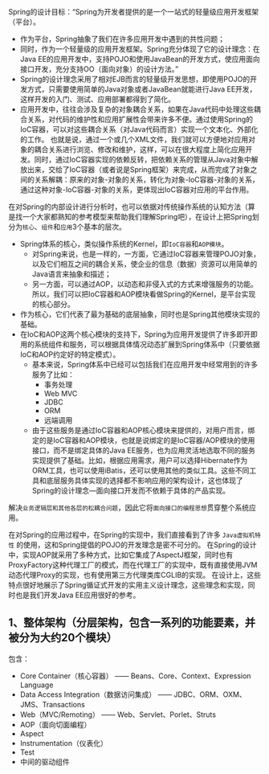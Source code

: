 Spring的设计目标：“Spring为开发者提供的是一个一站式的轻量级应用开发框架（平台）。
* 作为平台，Spring抽象了我们在许多应用开发中遇到的共性问题；
* 同时，作为一个轻量级的应用开发框架。Spring充分体现了它的设计理念：在Java EE的应用开发中，支持POJO和使用JavaBean的开发方式，使应用面向接口开发，充分支持OO（面向对象）的设计方法。”
* Spring的设计理念采用了相对EJB而言的轻量级开发思想，即使用POJO的开发方式，只需要使用简单的Java对象或者JavaBean就能进行Java EE开发，这样开发的入门、测试、应用部署都得到了简化。
* 应用开发中，往往会涉及复杂的对象耦合关系，如果在Java代码中处理这些耦合关系，对代码的维护性和应用扩展性会带来许多不便。通过使用Spring的IoC容器，可以对这些耦合关系（对Java代码而言）实现一个文本化、外部化的工作。
也就是说，通过一个或几个XML文件，我们就可以方便地对应用对象的耦合关系进行浏览、修改和维护，这样，可以在很大程度上简化应用开发。同时，通过IoC容器实现的依赖反转，把依赖关系的管理从Java对象中解放出来，交给了IoC容器（或者说是Spring框架）来完成，从而完成了对象之间的关系解耦：原来的对象-对象的关系，转化为对象-IoC容器-对象的关系，通过这种对象-IoC容器-对象的关系，更体现出IoC容器对应用的平台作用。

在对Spring的内部设计进行分析时，也可以依据对传统操作系统的认知方法（算是找一个大家都熟知的参考模型来帮助我们理解Spring吧），在设计上把Spring划分为`核心`、`组件`和`应用`3个基本的层次。
* Spring体系的核心，类似操作系统的Kernel，即`IoC容器`和`AOP模块`。
    * 对Spring来说，也是一样的，一方面，它通过IoC容器来管理POJO对象，以及它们相互之间的耦合关系，使企业的信息（数据）资源可以用简单的Java语言来抽象和描述；
    * 另一方面，可以通过AOP，以动态和非侵入式的方式来增强服务的功能。所以，我们可以把IoC容器和AOP模块看做Spring的Kernel，是平台实现的核心部分。
* 作为核心，它们代表了最为基础的底层抽象，同时也是Spring其他模块实现的基础。
* 在IoC和AOP这两个核心模块的支持下，Spring为应用开发提供了许多即开即用的系统组件和服务，可以根据具体情况动态扩展到Spring体系中（只要依据IoC和AOP约定好的特定模式）。
    * 基本来说，Spring体系中已经可以包括我们在应用开发中经常用到的许多服务了比如：
        * 事务处理
        * Web MVC
        * JDBC
        * ORM
        * 远端调用
    * 由于这些服务是通过IoC容器和AOP核心模块来提供的，对用户而言，绑定的是IoC容器和AOP模块，也就是说绑定的是IoC容器/AOP模块的使用接口，而不是绑定具体的Java EE服务，也为应用灵活地选取不同的服务实现提供了基础。比如，根据应用需求，用户可以选择Hibernate作为ORM工具，也可以使用iBatis，还可以使用其他的类似工具。这些不同工具和底层服务具体实现的选择都不影响应用的架构设计，这也体现了Spring的设计理念—面向接口开发而不依赖于具体的产品实现。
                                                                    
解决`业务逻辑层和其他各层的松耦合问题`，因此它将`面向接口的编程思想`贯穿整个系统应用。

在对Spring的应用过程中，在Spring的实现中，我们直接看到了许多 `Java虚拟机特性` 的使用，这和Spring提倡的POJO的开发理念是密不可分的。
在Spring的设计中，实现AOP就采用了多种方式，比如它集成了AspectJ框架，同时也有ProxyFactory这种代理工厂的模式，而在代理工厂的实现中，既有直接使用JVM动态代理Proxy的实现，也有使用第三方代理类库CGLIB的实现。
在设计上，这些特点很好地展示了Spring循证式开发的实用主义设计理念，这些理念和实现，同时也是我们开发Java EE应用很好的参考。

1、整体架构（分层架构，包含一系列的功能要素，并被分为大约20个模块）
--
包含：
* Core Container（核心容器） —— Beans、Core、Context、Expression Language
* Data Access Integration（数据访问集成） —— JDBC、ORM、OXM、JMS、Transactions
* Web（MVC/Remoting） —— Web、Servlet、Porlet、Struts
* AOP（面向切面编程）
* Aspect
* Instrumentation（仪表化）
* Test
* 中间的驱动组件

